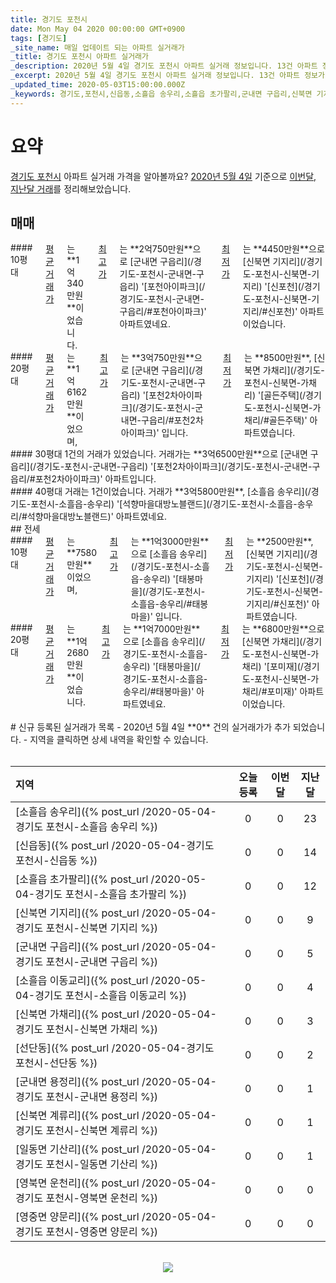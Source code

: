 ```yaml
---
title: 경기도 포천시
date: Mon May 04 2020 00:00:00 GMT+0900
tags: [경기도]
_site_name: 매일 업데이트 되는 아파트 실거래가
_title: 경기도 포천시 아파트 실거래가
_description: 2020년 5월 4일 경기도 포천시 아파트 실거래 정보입니다. 13건 아파트 정보가 있습니다.
_excerpt: 2020년 5월 4일 경기도 포천시 아파트 실거래 정보입니다. 13건 아파트 정보가 있습니다.
_updated_time: 2020-05-03T15:00:00.000Z
_keywords: 경기도,포천시,신읍동,소흘읍 송우리,소흘읍 초가팔리,군내면 구읍리,신북면 기지리,일동면 기산리,영북면 운천리,선단동,군내면 용정리,소흘읍 이동교리,신북면 가채리,신북면 계류리,영중면 양문리
---
```



# 요약
<ins>경기도 포천시</ins> 아파트 실거래 가격을 알아볼까요? <ins>2020년 5월 4일</ins> 기준으로 <ins>이번달, 지난달 거래</ins>를 정리해보았습니다.

## 매매
<div class="container">
<div class="six columns" markdown="1">
#### 10평대
<ins>평균 거래가</ins>는 **1억340만원**이었습니다. <ins>최고가</ins>는 **2억750만원**으로 [군내면 구읍리](/경기도-포천시-군내면-구읍리) '[포천아이파크](/경기도-포천시-군내면-구읍리/#포천아이파크)' 아파트였네요. <ins>최저가</ins>는 **4450만원**으로 [신북면 기지리](/경기도-포천시-신북면-기지리) '[신포천](/경기도-포천시-신북면-기지리/#신포천)' 아파트이었습니다.
</div>
<div class="six columns" markdown="1">
#### 20평대
<ins>평균 거래가</ins>는 **1억6162만원**이었으며, <ins>최고가</ins>는 **3억750만원**으로 [군내면 구읍리](/경기도-포천시-군내면-구읍리) '[포천2차아이파크](/경기도-포천시-군내면-구읍리/#포천2차아이파크)' 입니다. <ins>최저가</ins>는 **8500만원**, [신북면 가채리](/경기도-포천시-신북면-가채리) '[골든주택](/경기도-포천시-신북면-가채리/#골든주택)' 아파트였습니다.
</div>
</div>
<div class="container">
<div class="six columns" markdown="1">
#### 30평대
1건의 거래가 있었습니다. 거래가는 **3억6500만원**으로 [군내면 구읍리](/경기도-포천시-군내면-구읍리) '[포천2차아이파크](/경기도-포천시-군내면-구읍리/#포천2차아이파크)' 아파트입니다.
</div>
<div class="six columns" markdown="1">
#### 40평대
거래는 1건이었습니다. 거래가 **3억5800만원**, [소흘읍 송우리](/경기도-포천시-소흘읍-송우리) '[석향마을대방노블랜드](/경기도-포천시-소흘읍-송우리/#석향마을대방노블랜드)' 아파트였네요.
</div>
</div>
## 전세
<div class="container">
<div class="six columns" markdown="1">
#### 10평대
<ins>평균 거래가</ins>는 **7580만원**이었으며, <ins>최고가</ins>는 **1억3000만원**으로 [소흘읍 송우리](/경기도-포천시-소흘읍-송우리) '[태봉마을](/경기도-포천시-소흘읍-송우리/#태봉마을)' 입니다. <ins>최저가</ins>는 **2500만원**, [신북면 기지리](/경기도-포천시-신북면-기지리) '[신포천](/경기도-포천시-신북면-기지리/#신포천)' 아파트였습니다.
</div>
<div class="six columns" markdown="1">
#### 20평대
<ins>평균 거래가</ins>는 **1억2680만원**이었습니다. <ins>최고가</ins>는 **1억7000만원**으로 [소흘읍 송우리](/경기도-포천시-소흘읍-송우리) '[태봉마을](/경기도-포천시-소흘읍-송우리/#태봉마을)' 아파트였네요. <ins>최저가</ins>는 **6800만원**으로 [신북면 가채리](/경기도-포천시-신북면-가채리) '[포미재](/경기도-포천시-신북면-가채리/#포미재)' 아파트이었습니다.
</div>
</div>


<br>
# 신규 등록된 실거래가 목록
- 2020년 5월 4일 **0** 건의 실거래가가 추가 되었습니다.
- 지역을 클릭하면 상세 내역을 확인할 수 있습니다.
<br><br>

| 지역 | 오늘 등록 | 이번달 | 지난달 |
|:---|:---:|:---:|:---:|
| [소흘읍 송우리]({% post_url /2020-05-04-경기도 포천시-소흘읍 송우리 %}) | 0 | 0 | 23|
| [신읍동]({% post_url /2020-05-04-경기도 포천시-신읍동 %}) | 0 | 0 | 14|
| [소흘읍 초가팔리]({% post_url /2020-05-04-경기도 포천시-소흘읍 초가팔리 %}) | 0 | 0 | 12|
| [신북면 기지리]({% post_url /2020-05-04-경기도 포천시-신북면 기지리 %}) | 0 | 0 | 9|
| [군내면 구읍리]({% post_url /2020-05-04-경기도 포천시-군내면 구읍리 %}) | 0 | 0 | 5|
| [소흘읍 이동교리]({% post_url /2020-05-04-경기도 포천시-소흘읍 이동교리 %}) | 0 | 0 | 4|
| [신북면 가채리]({% post_url /2020-05-04-경기도 포천시-신북면 가채리 %}) | 0 | 0 | 3|
| [선단동]({% post_url /2020-05-04-경기도 포천시-선단동 %}) | 0 | 0 | 2|
| [군내면 용정리]({% post_url /2020-05-04-경기도 포천시-군내면 용정리 %}) | 0 | 0 | 1|
| [신북면 계류리]({% post_url /2020-05-04-경기도 포천시-신북면 계류리 %}) | 0 | 0 | 1|
| [일동면 기산리]({% post_url /2020-05-04-경기도 포천시-일동면 기산리 %}) | 0 | 0 | 1|
| [영북면 운천리]({% post_url /2020-05-04-경기도 포천시-영북면 운천리 %}) | 0 | 0 | 0|
| [영중면 양문리]({% post_url /2020-05-04-경기도 포천시-영중면 양문리 %}) | 0 | 0 | 0|

<p align="center"><br><img src="https://via.placeholder.com/700x120"><br></p>
